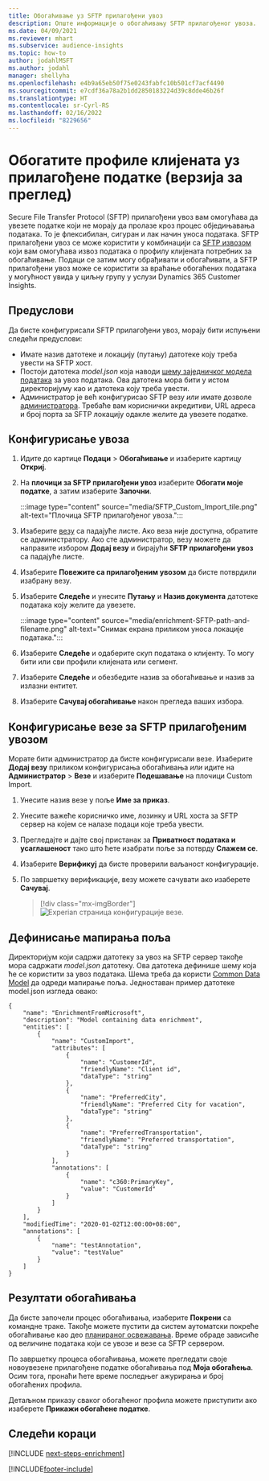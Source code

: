 ```yaml
---
title: Обогаћивање уз SFTP прилагођени увоз
description: Опште информације о обогаћивању SFTP прилагођеног увоза.
ms.date: 04/09/2021
ms.reviewer: mhart
ms.subservice: audience-insights
ms.topic: how-to
author: jodahlMSFT
ms.author: jodahl
manager: shellyha
ms.openlocfilehash: e4b9a65eb50f75e0243fabfc10b501cf7acf4490
ms.sourcegitcommit: e7cdf36a78a2b1dd2850183224d39c8dde46b26f
ms.translationtype: HT
ms.contentlocale: sr-Cyrl-RS
ms.lasthandoff: 02/16/2022
ms.locfileid: "8229656"
---
```

# <a name="enrich-customer-profiles-with-custom-data-preview"></a>Обогатите профиле клијената уз прилагођене податке (верзија за преглед)

Secure File Transfer Protocol (SFTP) прилагођени увоз вам омогућава да увезете податке који не морају да пролазе кроз процес обједињавања података. То је флексибилан, сигуран и лак начин уноса података. SFTP прилагођени увоз се може користити у комбинацији са [SFTP извозом](export-sftp.md) који вам омогућава извоз података о профилу клијената потребних за обогаћивање. Подаци се затим могу обрађивати и обогаћивати, а SFTP прилагођени увоз може се користити за враћање обогаћених података у могућност увида у циљну групу у услузи Dynamics 365 Customer Insights.

## <a name="prerequisites"></a>Предуслови

Да бисте конфигурисали SFTP прилагођени увоз, морају бити испуњени следећи предуслови:

- Имате назив датотеке и локацију (путању) датотеке коју треба увести на SFTP хост.
- Постоји датотека *model.json* која наводи [шему заједничког модела података](/common-data-model/) за увоз података. Ова датотека мора бити у истом директоријуму као и датотека коју треба увести.
- Администратор је већ конфигурисао SFTP везу *или* имате дозволе [администратора](permissions.md#administrator). Требаће вам кориснички акредитиви, URL адреса и број порта за SFTP локацију одакле желите да увезете податке.


## <a name="configure-the-import"></a>Конфигурисање увоза

1. Идите до картице **Подаци** > **Обогаћивање** и изаберите картицу **Откриј**.

1. На **плочици за SFTP прилагођени увоз** изаберите **Обогати моје податке**, а затим изаберите **Започни**.

   :::image type="content" source="media/SFTP_Custom_Import_tile.png" alt-text="Плочица SFTP прилагођеног увоза.":::

1. Изаберите [везу](connections.md) са падајуће листе. Ако веза није доступна, обратите се администратору. Ако сте администратор, везу можете да направите избором **Додај везу** и бирајући **SFTP прилагођени увоз** са падајуће листе.

1. Изаберите **Повежите са прилагођеним увозом** да бисте потврдили изабрану везу.

1.  Изаберите **Следеће** и унесите **Путању** и **Назив документа** датотеке података коју желите да увезете.

    :::image type="content" source="media/enrichment-SFTP-path-and-filename.png" alt-text="Снимак екрана приликом уноса локације података.":::

1. Изаберите **Следеће** и одаберите скуп података о клијенту. То могу бити или сви профили клијената или сегмент.

1. Изаберите **Следеће** и обезбедите назив за обогаћивање и назив за излазни ентитет. 

1. Изаберите **Сачувај обогаћивање** након прегледа ваших избора.

## <a name="configure-the-connection-for-sftp-custom-import"></a>Конфигурисање везе за SFTP прилагођеним увозом 

Морате бити администратор да бисте конфигурисали везе. Изаберите **Додај везу** приликом конфигурисања обогаћивања *или* идите на **Администратор** > **Везе** и изаберите **Подешавање** на плочици Custom Import.

1. Унесите назив везе у поље **Име за приказ**.

1. Унесите важеће корисничко име, лозинку и URL хоста за SFTP сервер на којем се налазе подаци које треба увести.

1. Прегледајте и дајте свој пристанак за **Приватност података и усаглашеност** тако што ћете изабрати поље за потврду **Слажем се**.

1. Изаберите **Верификуј** да бисте проверили ваљаност конфигурације.

1. По завршетку верификације, везу можете сачувати ако изаберете **Сачувај**.

   > [!div class="mx-imgBorder"]
   > ![Experian страница конфигурације везе.](media/enrichment-SFTP-connection.png "Experian страница конфигурације везе")


## <a name="defining-field-mappings"></a>Дефинисање мапирања поља 

Директоријум који садржи датотеку за увоз на SFTP сервер такође мора садржати *model.json* датотеку. Ова датотека дефинише шему која ће се користити за увоз података. Шема треба да користи [Common Data Model](/common-data-model/) да одреди мапирање поља. Једноставан пример датотеке model.json изгледа овако:

```
{
    "name": "EnrichmentFromMicrosoft",
    "description": "Model containing data enrichment",
    "entities": [
        {
            "name": "CustomImport",
            "attributes": [
                {
                    "name": "CustomerId",
                    "friendlyName": "Client id",
                    "dataType": "string"
                },
                {
                    "name": "PreferredCity",
                    "friendlyName": "Preferred City for vacation",
                    "dataType": "string"
                },
                {
                    "name": "PreferredTransportation",
                    "friendlyName": "Preferred transportation",
                    "dataType": "string"
                }
            ],
            "annotations": [
                {
                    "name": "c360:PrimaryKey",
                    "value": "CustomerId"
                }
            ]
        }
    ],
    "modifiedTime": "2020-01-02T12:00:00+08:00",
    "annotations": [
        {
            "name": "testAnnotation",
            "value": "testValue"
        }
    ]
}
```

## <a name="enrichment-results"></a>Резултати обогаћивања

Да бисте започели процес обогаћивања, изаберите **Покрени** са командне траке. Такође можете пустити да систем аутоматски покреће обогаћивање као део [планираног освежавања](system.md#schedule-tab). Време обраде зависиће од величине података који се увозе и везе са SFTP сервером.

По завршетку процеса обогаћивања, можете прегледати своје новоувезене прилагођене податке обогаћивања под **Моја обогаћења**. Осим тога, пронаћи ћете време последњег ажурирања и број обогаћених профила.

Детаљном приказу сваког обогаћеног профила можете приступити ако изаберете **Прикажи обогаћене податке**.

## <a name="next-steps"></a>Следећи кораци

[!INCLUDE [next-steps-enrichment](../includes/next-steps-enrichment.md)]

[!INCLUDE[footer-include](../includes/footer-banner.md)]
